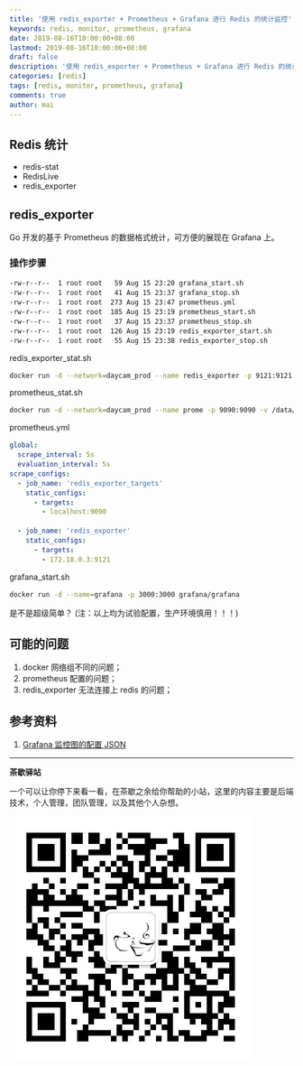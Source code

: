 ```yaml
---
title: '使用 redis_exporter + Prometheus + Grafana 进行 Redis 的统计监控'
keywords: redis, monitor, prometheus, grafana
date: 2019-08-16T10:00:00+08:00
lastmod: 2019-08-16T10:00:00+08:00
draft: false
description: '使用 redis_exporter + Prometheus + Grafana 进行 Redis 的统计监控'
categories: [redis]
tags: [redis, monitor, prometheus, grafana]
comments: true
author: mai
---
```


## Redis 统计

- redis-stat
- RedisLive
- redis_exporter

## redis_exporter

Go 开发的基于 Prometheus 的数据格式统计，可方便的展现在 Grafana 上。

### 操作步骤

```sh
-rw-r--r--  1 root root   59 Aug 15 23:20 grafana_start.sh
-rw-r--r--  1 root root   41 Aug 15 23:37 grafana_stop.sh
-rw-r--r--  1 root root  273 Aug 15 23:47 prometheus.yml
-rw-r--r--  1 root root  185 Aug 15 23:19 prometheus_start.sh
-rw-r--r--  1 root root   37 Aug 15 23:37 prometheus_stop.sh
-rw-r--r--  1 root root  126 Aug 15 23:19 redis_exporter_start.sh
-rw-r--r--  1 root root   55 Aug 15 23:38 redis_exporter_stop.sh
```

redis_exporter_stat.sh

```sh
docker run -d --network=daycam_prod --name redis_exporter -p 9121:9121 oliver006/redis_exporter --redis.addr=172.18.0.5:6379
```

prometheus_stat.sh

```sh
docker run -d --network=daycam_prod --name prome -p 9090:9090 -v /data/redis_monitor/prometheus.yml:/tmp/prometheus.yml quay.io/prometheus/prometheus --config.file=/tmp/prometheus.yml
```

prometheus.yml

```yaml
global:
  scrape_interval: 5s
  evaluation_interval: 5s
scrape_configs:
  - job_name: 'redis_exporter_targets'
    static_configs:
      - targets:
        - localhost:9090

  - job_name: 'redis_exporter'
    static_configs:
      - targets:
        - 172.18.0.3:9121
```

grafana_start.sh

```sh
docker run -d --name=grafana -p 3000:3000 grafana/grafana
```

是不是超级简单？
(注：以上均为试验配置，生产环境慎用！！！)

## 可能的问题

1. docker 网络组不同的问题；
2. prometheus 配置的问题；
3. redis_exporter 无法连接上 redis 的问题；

## 参考资料

1. [Grafana 监控图的配置 JSON](https://grafana.com/grafana/dashboards/763)

----

**茶歇驿站**

一个可以让你停下来看一看，在茶歇之余给你帮助的小站，这里的内容主要是后端技术，个人管理，团队管理，以及其他个人杂想。

![茶歇驿站二维码](https://raw.githubusercontent.com/yangwenmai/maiyang.me/master/blog/tech_tea.jpg)
